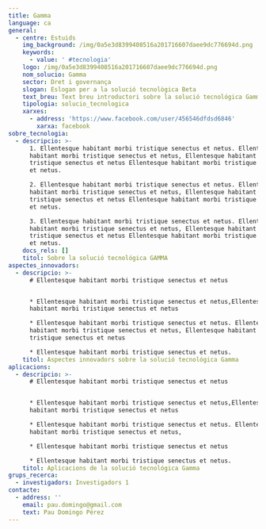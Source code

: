```yaml
---
title: Gamma
language: ca
general:
  - centre: Estuids
    img_background: /img/0a5e3d8399408516a201716607daee9dc776694d.png
    keywords:
      - value: ' #tecnologia'
    logo: /img/0a5e3d8399408516a201716607daee9dc776694d.png
    nom_solucio: Gamma
    sector: Dret i governança
    slogan: Eslogan per a la solució tecnològica Beta
    text_breu: Text breu introductori sobre la solució tecnológica Gamma
    tipologia: solucio_tecnologica
    xarxes:
      - address: 'https://www.facebook.com/user/456546dfdsd6846'
        xarxa: facebook
sobre_tecnologia:
  - descripcio: >-
      1. Ellentesque habitant morbi tristique senectus et netus. Ellentesque
      habitant morbi tristique senectus et netus, Ellentesque habitant morbi
      tristique senectus et netus Ellentesque habitant morbi tristique senectus
      et netus.

      2. Ellentesque habitant morbi tristique senectus et netus. Ellentesque
      habitant morbi tristique senectus et netus, Ellentesque habitant morbi
      tristique senectus et netus Ellentesque habitant morbi tristique senectus
      et netus.

      3. Ellentesque habitant morbi tristique senectus et netus. Ellentesque
      habitant morbi tristique senectus et netus, Ellentesque habitant morbi
      tristique senectus et netus Ellentesque habitant morbi tristique senectus
      et netus.
    docs_rels: []
    titol: Sobre la solució tecnológica GAMMA
aspectes_innovadors:
  - descripcio: >-
      # Ellentesque habitant morbi tristique senectus et netus


      * Ellentesque habitant morbi tristique senectus et netus,Ellentesque
      habitant morbi tristique senectus et netus

      * Ellentesque habitant morbi tristique senectus et netus. Ellentesque
      habitant morbi tristique senectus et netus, Ellentesque habitant morbi
      tristique senectus et netus

      * Ellentesque habitant morbi tristique senectus et netus.
    titol: Aspectes innovadors sobre la solució tecnológica Gamma
aplicacions:
  - descripcio: >-
      # Ellentesque habitant morbi tristique senectus et netus


      * Ellentesque habitant morbi tristique senectus et netus,Ellentesque
      habitant morbi tristique senectus et netus

      * Ellentesque habitant morbi tristique senectus et netus. Ellentesque
      habitant morbi tristique senectus et netus, 

      * Ellentesque habitant morbi tristique senectus et netus

      * Ellentesque habitant morbi tristique senectus et netus.
    titol: Aplicacions de la solució tecnológica Gamma
grups_recerca:
  - investigadors: Investigadors 1
contacte:
  - address: ''
    email: pau.domingo@gmail.com
    text: Pau Domingo Pérez
---
```


